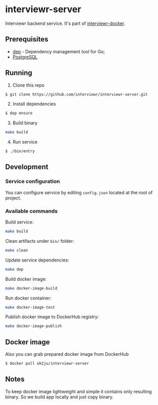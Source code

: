 # interviewr-server
Interviewr backend service. It's part of [interviewr-docker](https://github.com/interviewr/interviewr-docker).

## Prerequisites
* [dep](https://golang.github.io/dep/) - Dependency management tool for Go;
* [PostgreSQL](https://www.postgresql.org/)

## Running
1. Clone this repo
```sh
$ git clone https://github.com/interviewr/interviewr-server.git
```
2. Install dependencies
```sh
$ dep ensure
```
3. Build binary
```sh
make build
```
4. Run service
```sh
$ ./bin/entry
```

## Development
### Service configuration
You can configure service by editing `config.json` located at the root of project.

### Available commands
Build service:
```sh
make build
```
Clean artifacts under `bin/` folder:
```sh
make clean
```
Update service dependencies:
```sh
make dep
```
Build docker image:
```sh
make docker-image-build
```
Run docker container:
```sh
make docker-image-test
```
Publish docker image to DockerHub registry:
```sh
make docker-image-publish
```

## Docker image
Also you can grab prepared docker image from DockerHub
```sh
$ docker pull ok2ju/interviewr-server
```

## Notes
To keep docker image lightweight and simple it contains only resulting binary. So we build app locally and just copy binary.

